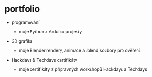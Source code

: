 # portfolio

- programování
  - moje Python a Arduino projekty

- 3D grafika
  - moje Blender rendery, animace a .blend soubory pro ověření
  
- Hackdays & Techdays certifikáty
  - moje certifikáty z přípravných workshopů Hackdays a Techdays
